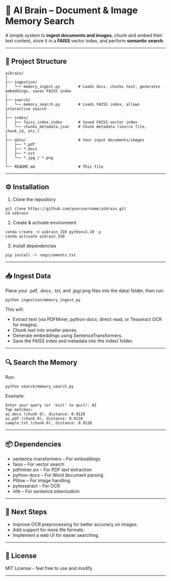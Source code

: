 # 🧠 AI Brain – Document & Image Memory Search

A simple system to **ingest documents and images**, chunk and embed their text content, store it in a **FAISS** vector index, and perform **semantic search**.

---

## 📂 Project Structure

```text
aibrain/
│
├── ingestion/
│   └── memory_ingest.py        # Loads docs, chunks text, generates embeddings, saves FAISS index
│
├── search/
│   └── memory_search.py        # Loads FAISS index, allows interactive search
│
├── index/
│   ├── faiss_index.index       # Saved FAISS vector index
│   └── chunks_metadata.json    # Chunk metadata (source file, chunk_id, etc.)
│
├── data/                       # Your input documents/images
│   ├── *.pdf
│   ├── *.docx
│   ├── *.txt
│   └── *.jpg / *.png
│
└── README.md                   # This file
```
---
## ⚙️ Installation
1. Clone the repository
```text
git clone https://github.com/yourusername/aibrain.git
cd aibrain
```

2. Create & activate environment
```text
conda create -n aibrain_310 python=3.10 -y
conda activate aibrain_310
```

3. Install dependencies
```text
pip install -r requirements.txt
```

---

## 📥 Ingest Data
Place your .pdf, .docx, .txt, and .jpg/.png files into the data/ folder, then run:
```text
python ingestion/memory_ingest.py
```
This will:

- Extract text (via PDFMiner, python-docx, direct read, or Tesseract OCR for images).
- Chunk text into smaller pieces.
- Generate embeddings using SentenceTransformers.
- Save the FAISS index and metadata into the index/ folder.

---

## 🔍 Search the Memory
Run:
```text
python search/memory_search.py
```
Example:
```text
Enter your query (or 'exit' to quit): AI
Top matches:
ai.docx (chunk 0), distance: 0.9128
ai.pdf (chunk 0), distance: 0.9128
sample.txt (chunk 0), distance: 0.9128
```
---

## 📦 Dependencies
- sentence-transformers – For embeddings
- faiss – For vector search
- pdfminer.six – For PDF text extraction
- python-docx – For Word document parsing
- Pillow – For image handling
- pytesseract – For OCR
- nltk – For sentence tokenization

---


## 🚀 Next Steps
- Improve OCR preprocessing for better accuracy on images.
- Add support for more file formats.
- Implement a web UI for easier searching.
---

## 📝 License

MIT License – feel free to use and modify.


---
